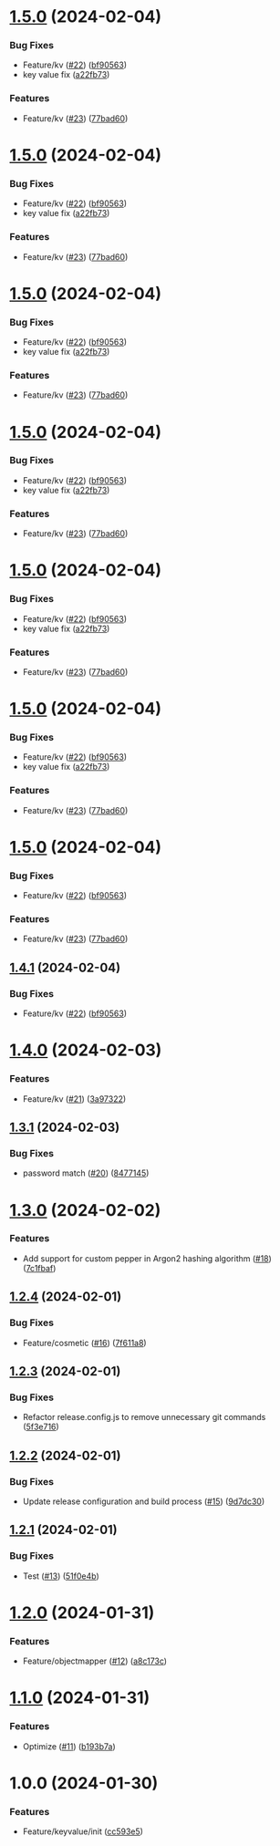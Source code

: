 # [1.5.0](https://github.com/arpanrec/minerva/compare/1.4.0...1.5.0) (2024-02-04)


### Bug Fixes

* Feature/kv ([#22](https://github.com/arpanrec/minerva/issues/22)) ([bf90563](https://github.com/arpanrec/minerva/commit/bf9056396fd691df878fffd2c0502b9c7d303c02))
* key value fix ([a22fb73](https://github.com/arpanrec/minerva/commit/a22fb7394c5fc425f06a5ea911885b9bf6061b70))


### Features

* Feature/kv ([#23](https://github.com/arpanrec/minerva/issues/23)) ([77bad60](https://github.com/arpanrec/minerva/commit/77bad60af365bbd84afd8cc34587dee07e2a2727))

# [1.5.0](https://github.com/arpanrec/minerva/compare/1.4.0...1.5.0) (2024-02-04)


### Bug Fixes

* Feature/kv ([#22](https://github.com/arpanrec/minerva/issues/22)) ([bf90563](https://github.com/arpanrec/minerva/commit/bf9056396fd691df878fffd2c0502b9c7d303c02))
* key value fix ([a22fb73](https://github.com/arpanrec/minerva/commit/a22fb7394c5fc425f06a5ea911885b9bf6061b70))


### Features

* Feature/kv ([#23](https://github.com/arpanrec/minerva/issues/23)) ([77bad60](https://github.com/arpanrec/minerva/commit/77bad60af365bbd84afd8cc34587dee07e2a2727))

# [1.5.0](https://github.com/arpanrec/minerva/compare/1.4.0...1.5.0) (2024-02-04)


### Bug Fixes

* Feature/kv ([#22](https://github.com/arpanrec/minerva/issues/22)) ([bf90563](https://github.com/arpanrec/minerva/commit/bf9056396fd691df878fffd2c0502b9c7d303c02))
* key value fix ([a22fb73](https://github.com/arpanrec/minerva/commit/a22fb7394c5fc425f06a5ea911885b9bf6061b70))


### Features

* Feature/kv ([#23](https://github.com/arpanrec/minerva/issues/23)) ([77bad60](https://github.com/arpanrec/minerva/commit/77bad60af365bbd84afd8cc34587dee07e2a2727))

# [1.5.0](https://github.com/arpanrec/minerva/compare/1.4.0...1.5.0) (2024-02-04)


### Bug Fixes

* Feature/kv ([#22](https://github.com/arpanrec/minerva/issues/22)) ([bf90563](https://github.com/arpanrec/minerva/commit/bf9056396fd691df878fffd2c0502b9c7d303c02))
* key value fix ([a22fb73](https://github.com/arpanrec/minerva/commit/a22fb7394c5fc425f06a5ea911885b9bf6061b70))


### Features

* Feature/kv ([#23](https://github.com/arpanrec/minerva/issues/23)) ([77bad60](https://github.com/arpanrec/minerva/commit/77bad60af365bbd84afd8cc34587dee07e2a2727))

# [1.5.0](https://github.com/arpanrec/minerva/compare/1.4.0...1.5.0) (2024-02-04)


### Bug Fixes

* Feature/kv ([#22](https://github.com/arpanrec/minerva/issues/22)) ([bf90563](https://github.com/arpanrec/minerva/commit/bf9056396fd691df878fffd2c0502b9c7d303c02))
* key value fix ([a22fb73](https://github.com/arpanrec/minerva/commit/a22fb7394c5fc425f06a5ea911885b9bf6061b70))


### Features

* Feature/kv ([#23](https://github.com/arpanrec/minerva/issues/23)) ([77bad60](https://github.com/arpanrec/minerva/commit/77bad60af365bbd84afd8cc34587dee07e2a2727))

# [1.5.0](https://github.com/arpanrec/minerva/compare/1.4.0...1.5.0) (2024-02-04)


### Bug Fixes

* Feature/kv ([#22](https://github.com/arpanrec/minerva/issues/22)) ([bf90563](https://github.com/arpanrec/minerva/commit/bf9056396fd691df878fffd2c0502b9c7d303c02))
* key value fix ([a22fb73](https://github.com/arpanrec/minerva/commit/a22fb7394c5fc425f06a5ea911885b9bf6061b70))


### Features

* Feature/kv ([#23](https://github.com/arpanrec/minerva/issues/23)) ([77bad60](https://github.com/arpanrec/minerva/commit/77bad60af365bbd84afd8cc34587dee07e2a2727))

# [1.5.0](https://github.com/arpanrec/minerva/compare/1.4.0...1.5.0) (2024-02-04)


### Bug Fixes

* Feature/kv ([#22](https://github.com/arpanrec/minerva/issues/22)) ([bf90563](https://github.com/arpanrec/minerva/commit/bf9056396fd691df878fffd2c0502b9c7d303c02))


### Features

* Feature/kv ([#23](https://github.com/arpanrec/minerva/issues/23)) ([77bad60](https://github.com/arpanrec/minerva/commit/77bad60af365bbd84afd8cc34587dee07e2a2727))

## [1.4.1](https://github.com/arpanrec/minerva/compare/1.4.0...1.4.1) (2024-02-04)


### Bug Fixes

* Feature/kv ([#22](https://github.com/arpanrec/minerva/issues/22)) ([bf90563](https://github.com/arpanrec/minerva/commit/bf9056396fd691df878fffd2c0502b9c7d303c02))

# [1.4.0](https://github.com/arpanrec/minerva/compare/1.3.1...1.4.0) (2024-02-03)


### Features

* Feature/kv ([#21](https://github.com/arpanrec/minerva/issues/21)) ([3a97322](https://github.com/arpanrec/minerva/commit/3a973227127418ca349727cdede56febd9969a3f))

## [1.3.1](https://github.com/arpanrec/minerva/compare/1.3.0...1.3.1) (2024-02-03)


### Bug Fixes

* password match ([#20](https://github.com/arpanrec/minerva/issues/20)) ([8477145](https://github.com/arpanrec/minerva/commit/8477145bcf092176aa82b77c5611e284ddfbcbc9))

# [1.3.0](https://github.com/arpanrec/minerva/compare/1.2.4...1.3.0) (2024-02-02)


### Features

* Add support for custom pepper in Argon2 hashing algorithm ([#18](https://github.com/arpanrec/minerva/issues/18)) ([7c1fbaf](https://github.com/arpanrec/minerva/commit/7c1fbaf42d417ebe4be0c9121a58f9354d914b4e))

## [1.2.4](https://github.com/arpanrec/minerva/compare/1.2.3...1.2.4) (2024-02-01)


### Bug Fixes

* Feature/cosmetic ([#16](https://github.com/arpanrec/minerva/issues/16)) ([7f611a8](https://github.com/arpanrec/minerva/commit/7f611a8df2717ff40d1193856c4707a9bcb02f51))

## [1.2.3](https://github.com/arpanrec/minerva/compare/1.2.2...1.2.3) (2024-02-01)


### Bug Fixes

* Refactor release.config.js to remove unnecessary git commands ([5f3e716](https://github.com/arpanrec/minerva/commit/5f3e716d43169ba88bdb7376f76fbc57e192b9c0))

## [1.2.2](https://github.com/arpanrec/minerva/compare/1.2.1...1.2.2) (2024-02-01)


### Bug Fixes

* Update release configuration and build process ([#15](https://github.com/arpanrec/minerva/issues/15)) ([9d7dc30](https://github.com/arpanrec/minerva/commit/9d7dc3037faf4ba14233e722c195945bd9649cd4))

## [1.2.1](https://github.com/arpanrec/minerva/compare/1.2.0...1.2.1) (2024-02-01)


### Bug Fixes

* Test ([#13](https://github.com/arpanrec/minerva/issues/13)) ([51f0e4b](https://github.com/arpanrec/minerva/commit/51f0e4b0fc5a30d6f41ceb726c29fda3f62bf874))

# [1.2.0](https://github.com/arpanrec/minerva/compare/1.1.0...1.2.0) (2024-01-31)


### Features

* Feature/objectmapper ([#12](https://github.com/arpanrec/minerva/issues/12)) ([a8c173c](https://github.com/arpanrec/minerva/commit/a8c173c4ce0ed7b520e20b8565f597c19340abc7))

# [1.1.0](https://github.com/arpanrec/minerva/compare/1.0.0...1.1.0) (2024-01-31)


### Features

* Optimize ([#11](https://github.com/arpanrec/minerva/issues/11)) ([b193b7a](https://github.com/arpanrec/minerva/commit/b193b7a2aeada017dc29f0ef7aa54d18d4727068))

# 1.0.0 (2024-01-30)


### Features

* Feature/keyvalue/init ([cc593e5](https://github.com/arpanrec/minerva/commit/cc593e5d3194ff8555a79453114a7b2406b3c675))
